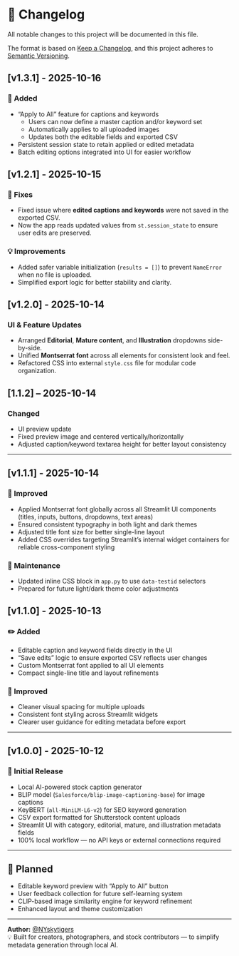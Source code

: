 # 📜 Changelog
All notable changes to this project will be documented in this file.

The format is based on [Keep a Changelog](https://keepachangelog.com/en/1.1.0/),
and this project adheres to [Semantic Versioning](https://semver.org/spec/v2.0.0.html).

## [v1.3.1] - 2025-10-16
### 🧩 Added
- “Apply to All” feature for captions and keywords
  - Users can now define a master caption and/or keyword set
  - Automatically applies to all uploaded images
  - Updates both the editable fields and exported CSV
- Persistent session state to retain applied or edited metadata
- Batch editing options integrated into UI for easier workflow

## [v1.2.1] - 2025-10-15
### 🐞 Fixes
- Fixed issue where **edited captions and keywords** were not saved in the exported CSV.  
- Now the app reads updated values from `st.session_state` to ensure user edits are preserved.  

### 💡 Improvements
- Added safer variable initialization (`results = []`) to prevent `NameError` when no file is uploaded.  
- Simplified export logic for better stability and clarity.  

## [v1.2.0] - 2025-10-14
### UI & Feature Updates
- Arranged **Editorial**, **Mature content**, and **Illustration** dropdowns side-by-side.
- Unified **Montserrat font** across all elements for consistent look and feel.
- Refactored CSS into external `style.css` file for modular code organization.

## [1.1.2] – 2025-10-14
### Changed
- UI preview update
- Fixed preview image and centered vertically/horizontally
- Adjusted caption/keyword textarea height for better layout consistency

---
## [v1.1.1] - 2025-10-14
### 🎨 Improved
- Applied Montserrat font globally across all Streamlit UI components (titles, inputs, buttons, dropdowns, text areas)
- Ensured consistent typography in both light and dark themes
- Adjusted title font size for better single-line layout
- Added CSS overrides targeting Streamlit’s internal widget containers for reliable cross-component styling

### 🧱 Maintenance
- Updated inline CSS block in `app.py` to use `data-testid` selectors
- Prepared for future light/dark theme color adjustments

## [v1.1.0] - 2025-10-13
### ✏️ Added
- Editable caption and keyword fields directly in the UI
- “Save edits” logic to ensure exported CSV reflects user changes
- Custom Montserrat font applied to all UI elements
- Compact single-line title and layout refinements

### 🎨 Improved
- Cleaner visual spacing for multiple uploads
- Consistent font styling across Streamlit widgets
- Clearer user guidance for editing metadata before export

---

## [v1.0.0] - 2025-10-12
### 🚀 Initial Release
- Local AI-powered stock caption generator
- BLIP model (`Salesforce/blip-image-captioning-base`) for image captions
- KeyBERT (`all-MiniLM-L6-v2`) for SEO keyword generation
- CSV export formatted for Shutterstock content uploads
- Streamlit UI with category, editorial, mature, and illustration metadata fields
- 100% local workflow — no API keys or external connections required

---

## 🧩 Planned
- Editable keyword preview with “Apply to All” button
- User feedback collection for future self-learning system
- CLIP-based image similarity engine for keyword refinement
- Enhanced layout and theme customization

---

**Author:** [@NYskytigers](https://github.com/nyskytigers)  
💡 Built for creators, photographers, and stock contributors — to simplify metadata generation through local AI.
